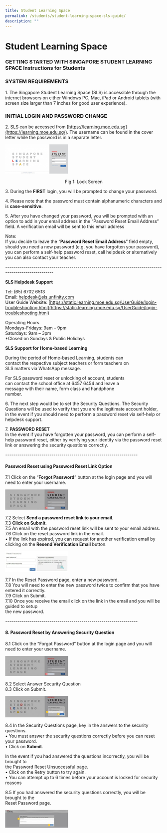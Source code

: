 ```yaml
---
title: Student Learning Space
permalink: /students/student-learning-space-sls-guide/
description: ""
---
```

# **Student Learning Space**

### GETTING STARTED WITH SINGAPORE STUDENT LEARNING SPACE Instructions for Students

### SYSTEM REQUIREMENTS

1\. The Singapore Student Learning Space (SLS) is accessible through the internet browsers on either Windows PC, Mac, iPad or Android tablets (with screen size larger than 7 inches for good user experience).

### INITIAL LOGIN AND PASSWORD CHANGE

2\. SLS can be accessed from [https://learning.moe.edu.sg](https://learning.moe.edu.sg/). The username can be found in the cover letter while the password is in a separate letter.


<img src="/images/login-300x140-1.png" 
     style="width:40%">
<center>Fig 1: Lock Screen</center>





3\. During the **FIRST** login, you will be prompted to change your password.

4\. Please note that the password must contain alphanumeric characters and is **case-sensitive**.

5\. After you have changed your password, you will be prompted with an option to add in your email address in the “Password Reset Email Address” field. A verification email will be sent to this email address

Note:  
If you decide to leave the “**Password Reset Email Address**” field empty, should you need a new password (e.g. you have forgotten your password), you can perform a self-help password reset, call helpdesk or alternatively you can also contact your teacher.


\------------------------------------------------------------------------------------------------------

**SLS Helpdesk Support**

Tel: (65) 6702 6513  
Email: [helpdesk@sls.unfinity.com](mailto:helpdesk@sls.unfinity.com)  
User Guide Website: [https://static.learning.moe.edu.sg/UserGuide/login-troubleshooting.html](https://static.learning.moe.edu.sg/UserGuide/login-troubleshooting.html)

Operating Hours  
Mondays-Fridays: 9am – 9pm  
Saturdays: 9am – 3pm  
\*Closed on Sundays & Public Holidays

**SLS Support for Home-based Learning**

During the period of Home-based Learning, students can  
contact the respective subject teachers or form teachers on  
SLS matters via WhatsApp message.

For SLS password reset or unlocking of account, students  
can contact the school office at 6457 6454 and leave a  
message with their name, form class and handphone  
number.

6\. The next step would be to set the Security Questions. The Security Questions will be used to verify that you are the legitimate account holder, in the event if you should need to perform a password reset via self-help or helpdesk support.

7. **PASSWORD RESET**  
In the event if you have forgotten your password, you can perform a self-help password reset, either by verifying your identity via the password reset link or answering the security questions correctly.

\------------------------------------------------------------------

#### Password Reset using Password Reset Link Option

7.1 Click on the “**Forgot Password**” button at the login page and you will need to enter your username.


<img src="/images/forget-pw-300x96-1.jpg" 
     style="width:40%">
		 
		 
7.2 Select **Send a password reset link to your email**.  
7.3 **Click on Submit**.  
7.5 An email with the password reset link will be sent to your email address.  
7.6 Click on the reset password link in the email.  
• If the link has expired, you can request for another verification email by clicking on the **Resend Verification Email** button.

<img src="/images/reset-300x98-1.jpg" 
     style="width:40%">


7.7 In the Reset Password page, enter a new password.  
7.8 You will need to enter the new password twice to confirm that you have entered it correctly.  
7.9 Click on Submit.  
7.10 Once you receive the email click on the link in the email and you will be guided to setup  
the new password.


\------------------------------------------------------------------

#### 8\. Password Reset by Answering Security Question

8.1 Click on the “Forgot Password” button at the login page and you will need to enter your username.

<img src="/images/forget-pw-1.jpg" 
     style="width:40%">

8.2 Select Answer Security Question  
8.3 Click on Submit.

<img src="/images/security-qns.png" 
     style="width:40%">

8.4 In the Security Questions page, key in the answers to the security questions.  
• You must answer the security questions correctly before you can reset your password.  
• Click on **Submit**.

In the event if you had answered the questions incorrectly, you will be brought to  
the Password Reset Unsuccessful page.  
• Click on the Retry button to try again.  
• You can attempt up to 6 times before your account is locked for security reasons

8.5 If you had answered the security questions correctly, you will be brought to the  
Reset Password page.

<img src="/images/set-new-pw-300x85-1.jpg" 
     style="width:40%">